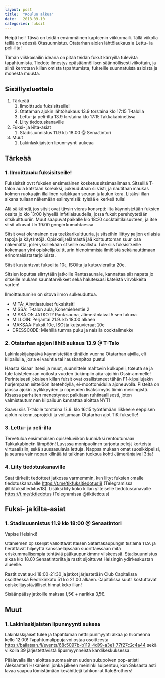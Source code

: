 ```yaml
---
layout: post
title:  "Koulun alkua"
date:   2018-09-10
categories: fuksit
---
```


Heipä hei! Tässä on teidän ensimmäinen kapteenin viikkomaili. Tällä viikolla teillä on edessä Otasuunnistus, Otatarhan ajojen lähtölaukaus ja Lettu- ja peli-ilta!

Tämän viikkomailin ideana on pitää teidän fuksit kärryillä tulevista tapahtumista. Tiedote ilmestyy epäsäännöllisen säännöllisesti viikottain, ja siinä kerrotaan killan omista tapahtumista, fukseille suunnatuista asioista ja monesta muusta.

## Sisällysluettelo
1.	Tärkeää
	1. Ilmoittaudu fuksisitseille!
	2. Otatarhan ajokin lähtölaukaus 13.9 torstaina klo 17:15 T-talolla
	3. Lettu- ja peli-ilta 13.9 torstaina klo 17:15 Takkakabinetissa
	4. Liity tiedotuskanaville
2. Fuksi- ja kilta-asiat
	1. Stadisuunnistus 11.9 klo 18:00 @ Senaatintori
3. Muut
	1. Lakinlaskijaisten lipunmyynti aukeaa

## Tärkeää

### 1. Ilmoittaudu fuksisitseille!
Fuksisitsit ovat fuksien ensimmäinen kosketus sitsimaailmaan. Sitseillä T-talon aula katetaan koreaksi, pukeudutaan siististi, ja nautitaan maukas kolmen ruokalajin illallinen railakkaan seuran ja laulun kera. Lisäksi illan aikana tullaan näkemään esiintymisiä: tylsää ei kerkeä tulla!

Älä säikähdä, jos sitsit ovat täysin vieras konsepti: ilta käynnistetään fuksien osalta jo klo 18:00 lyhyellä infotilaisuudella, jossa fuksit perehdytetään sitsikulttuuriin. Muut saapuvat paikalle klo 18:30 cocktailtilaisuuteen, ja itse sitsit alkavat klo 19:00 gongin kumahtaessa.

Sitsit ovat olennainen osa teekkarikulttuuria, ja sitseihin liittyy paljon erilaisia tapoja ja käytäntöjä. Opiskelijaelämästä jää kohtuuttoman suuri osa näkemättä, jollei yksillekään sitseille osallistu. Tule siis fuksisitseille kokemaan yksi opiskelijakulttuurin hienoimmista ilmiöistä sekä nauttimaan erinomaisista tarjoiluista.

Sitsit kustantavat fukseilta 10e, ISOilta ja kutsuvierailta 20e.

Sitsien loputtua siirrytään jatkoille Rantasaunalle, kannattaa siis napata jo sitseille mukaan saunatarvikkeet sekä halutessasi käteistä virvokkeita varten!

Ilmoittautumien on sitova ilmon sulkeuduttua.

* MITÄ: Ainutlaatuiset fuksisitsit!
* MISSÄ: T-talon aula, Konemiehentie 2
* MISSÄ ON JATKOT? Rantasauna, Jämeräntaival 5:sen takana
* MILLOIN: Perjantai 21.9. klo 18:00 alkaen
* MAKSAA: Fuksit 10e, ISOt ja kutsuvieraat 20e
* DRESSCODE: Miehillä tumma puku ja naisilla cocktailmekko

### 2. Otatarhan ajojen lähtölaukaus 13.9 @ T-Talo
Lakinlaskijaispäivä käynnistetään tänäkin vuonna Otatarhan ajoilla, eli kilpailulla, josta ei vauhtia tai hauskanpitoa puutu!

Haasta kisaan itsesi ja muut, suunnittele mahtavin kulkupeli, toteuta se ja tule taistelemaan voitosta vuoden tiukimpiin aika-ajoihin Ossinlammelle! Perinteisesti jokaisen killan fuksit ovat osallistuneet tähän F1-kilpailujakin hurjempaan mittelöön itsetehdyllä, ei-moottoroidulla ajoneuvolla. Pisteitä on jaossa ajokin tyylikkyyden ja nopeuden lisäksi myös tiimin meiningistä. Kisassa parhaiten menestyneet palkitaan ruhtinaallisesti, joten valmistautuminen kilpailuun kannattaa aloittaa NYT!

Saavu siis T-talolle torstaina 13.9. klo 16:15 työntämään liikkeelle eeppisen ajokin rakennusprojekti ja voittamaan Otatarhan ajot TiK-fukseille!

### 3. Lettu- ja peli-ilta
Tervetuloa ensimmäisen opiskeluviikon kunniaksi rentoutumaan Takkakabinetin lämpöön! Luvassa monipuolinen tarjonta pelejä korteista virtuaalisiin, sekä suussasulavia lettuja. Nappaa mukaan omat suosikkipelisi, ja seuraa vain nopan kilinää tai taikinan tuoksua kohti Jämeräntaival 3:ta!

### 4. Liity tiedotuskanaville
Saat tärkeät tiedotteet jatkossa varmemmin, kun liityt fuksien omalle tiedotuskanavalle <https://t.me/tikfuksitiedotus18> (Telegramissa @tikfuksitiedotus18). Lisäksi liity koko killan yhteiselle tiedotuskanavalle <https://t.me/tiktiedotus> (Telegramissa @tiktiedotus)


## Fuksi- ja kilta-asiat

### 1. Stadisuunnistus 11.9 klo 18:00 @ Senaatintori

Vapise Helsinki!

Otaniemen opiskelijat valloittavat Itäisen Satamakaupungin tiistaina 11.9. ja herättävät hilpeyttä kanssaeläjissään suorittaessaan mitä eriskummallisempia tehtäviä pääkaupunkimme vilskeessä. Stadisuunnistus alkaa klo 18.00 Senaatintorilta ja rastit sijoittuvat Helsingin ydinkeskustan alueelle.

Rastit ovat auki 18:00-21:30 ja jatkot järjestetään Club Capitalissa osoitteessa Fredrikinkatu 51 klo 21:00 alkaen. Capitalissa suuta kostuttavat opiskelijaystävälliset hinnat koko illan!

Sisäänpääsy jatkoille maksaa 1,5€ + narikka 3,5€.

## Muut

### 1. Lakinlaskijaisten lipunmyynti aukeaa

Lakinlaskijaiset tulee ja tapahtuman nettilipunmyynti alkaa jo huomenna kello 12.00!
Tapahtumalippuja voi ostaa osoitteesta <https://bailataan.fi/events/68c5097b-b119-4d99-a3e1-77f27c2c4a44> sekä viikolla 39 järjestettävistä lipunmyynneistä kandikeskuksessa. 

Päälavalla illan aloittaa suomalainen uuden sukupolven pop-artisti Aleksanteri Hakaniemi jonka jälkeen meininki huipentuu, kun Saksasta asti lavaa saapuu tömistämään kesähittejä tahkonnut ItaloBrothers!